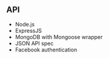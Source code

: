 ## API

- Node.js
- ExpressJS
- MongoDB with Mongoose wrapper
- JSON API spec
- Facebook authentication